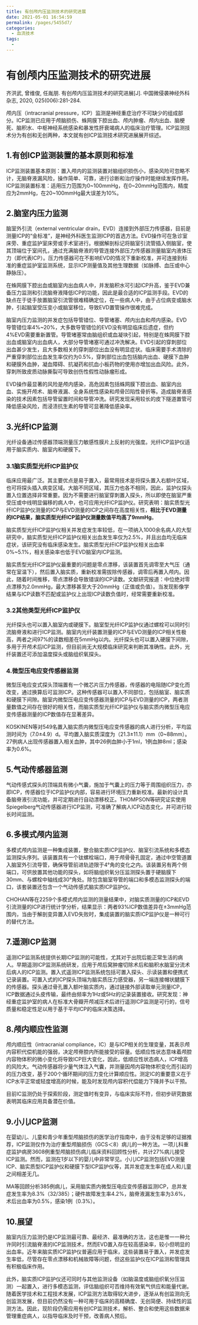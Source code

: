 ```yaml
---
title: 有创颅内压监测技术的研究进展
date: 2021-05-01 16:54:59
permalink: /pages/5455d7/
categories:
  - 血流技术
tags:
  - 
---
```

# 有创颅内压监测技术的研究进展

齐洪武, 曾维俊, 任胤朋. 有创颅内压监测技术的研究进展[J]. 中国微侵袭神经外科杂志, 2020, 025(006):281-284.



颅内压（intracranial pressure，ICP）监测是神经重症治疗不可缺少的组成部分。ICP监测已应用于颅脑损伤、蛛网膜下腔出血、颅内肿瘤、颅内出血、脑梗死、脑积水、中枢神经系统感染和暴发性肝衰竭病人的临床治疗管理。ICP监测技术分为有创和无创两种，本文就有创ICP监测技术研究进展展开综述。

## 1.有创ICP监测装置的基本原则和标准

ICP监测装置基本原则：置入颅内的监测装置对脑组织损伤小，感染风险可忽略不计，无脑脊液漏风险，操作简单、可靠，进行诊断和治疗操作时能继续发挥作用。ICP监测装置标准：适用压力范围为0~100mmHg，在0~20mmHg范围内，精度应为2mmHg，在20~100mmHg最大误差为10%。

## 2.脑室内压力监测

脑室外引流（external ventricular drain，EVD）连接到外部压力传感器，目前是测量ICP的“金标准”，是神经外科医生监测ICP的首选方法。EVD操作可在急诊室床旁、重症监护室床旁或手术室进行。根据解剖标记将脑室引流管插入侧脑室，使其顶端位于室间孔，通过充满脑脊液的导管连接外部压力传感器测量脑室内液体压力（即代表ICP）。压力传感器可在不影响EVD的情况下重新校准，并可连接到标准的重症监护室监测系统，显示ICP测量值及其他生理数据（如脉搏、血压或中心静脉压）。

在蛛网膜下腔出血或脑室内出血病人中，并发脑积水可引起ICP升高，鉴于EVD兼备压力监测和引流脑脊液降低ICP的功能，因此是最合适的ICP监测手段。EVD的缺点在于徒手放置脑室引流管很难精确定位，在一些病人中，由于占位病变或脑水肿，引起脑室受压变小或脑室移位，导致EVD置管操作很难完成。

脑室内压力监测的并发症包括导管错位、导管堵塞、颅内出血和颅内感染。EVD导管错位率4%~20%，大多数导管错位的EVD没有明显临床后遗症，但约4%EVD需要重新置管。导管堵塞常由脑组织或血凝块引起，特别是在蛛网膜下腔出血或脑室内出血病人，大部分导管堵塞可通过冲洗解决。EVD引起的穿刺部位出血甚少发生，且大多数相关的穿刺部位出血没有明显症状。临床需要手术清除的严重穿刺部位出血发生率仅约为0.5%，穿刺部位出血包括脑内出血、硬膜下血肿和硬膜外血肿，凝血障碍、抗凝药和抗血小板药物的使用亦增加出血风险。此外，穿刺所致皮质动脉撕裂可导致创伤性假性动脉瘤形成。

EVD操作最显著的风险是颅内感染，高危因素包括蛛网膜下腔出血、脑室内出血、实施开颅术、脑脊液漏、全身系统性感染和颅骨凹陷性骨折等。造成脑脊液感染的技术因素包括导管留置时间和导管冲洗。研究发现采用较长的皮下隧道置管可降低感染风险，而浸渍抗生素的导管可显著降低感染率。

## 3.光纤ICP监测

光纤设备通过传感器顶端测量压力敏感性膜片上反射的光强度。光纤ICP监护仪适用于脑实质内、脑室内和硬膜下。

### 3.1脑实质型光纤ICP监护仪

临床应用最广泛。其主要优点是易于置入，最常用技术是将探头置入右额叶区域，也可将探头插入病变区域。大脑不同区域，其压力也各不相同，因此，监护仪探头置入位置选择非常重要。因为不需要进行脑室穿刺置入探头，所以即使在脑室严重受压或中线明显偏移的病人中，也可应用光纤ICP监护仪。研究表明：脑实质型光纤ICP监护仪测量的ICP与EVD测量的ICP之间存在高度相关性，**相比于EVD测量的ICP结果，脑实质型光纤ICP监护仪测量数值平均高了9mmHg**。

脑实质型光纤ICP监护仪相关并发症发生率较低，在一项纳入1000余名病人的大型研究中，脑实质型光纤ICP监护仪相关出血发生率仅为2.5%，并且出血均无临床症状，该研究没有临床感染发生。脑实质型光纤ICP监护仪相关出血率0%~5.1%，相关感染率也低于EVD脑室内ICP监测。

脑实质型光纤ICP监护仪最重要的问题是零点漂移，该装置首先调零至大气压（通常在室温下），然后置入脑实质，重新校准需拔除传感器，调零后再置入颅内。因此，随着时间推移，零点漂移会导致错误的ICP读数。文献研究报道：中位绝对零点漂移为2.0mmHg，最大漂移甚至大于20mmHg（正值或负值）。当发现影像学结果与ICP读数不匹配或监护仪上出现ICP读数负值时，经常需要重新校准。

### 3.2其他类型光纤ICP监护仪

光纤探头也可以置入脑室内或硬膜下。脑室型光纤ICP监护仪通过螺栓可以同时引流脑脊液和进行ICP监测。脑室内光纤装置测量的ICP与EVD测量的ICP相关性极高，两者之间97%的读数相差在5mmHg以内。光纤探头也可以置入硬膜下间隙，多用于开颅术后ICP监测，但目前尚无大规模临床研究来判断其准确性。此外，光纤装置还可添加温度探头或脑组织氧探头。

### 4.微型压电应变传感器监测

微型压电应变式探头顶端置有一个微芯片压力传感器，传感器的电阻随ICP变化而改变，通过换算后可监测ICP。这种传感器可以置入不同部位，包括脑室、脑实质和硬膜下间隙。脑室内微型压电应变传感器测量的ICP与EVD测量的ICP，两者测量数值之间存在很好的相关性，而脑实质型光纤ICP监护仪与脑实质内微型压电应变传感器测量的ICP数值存在显著差异。

KOSKINEN等对549名置入脑实质内微型压电应变传感器的病人进行分析，平均监测时间为（7.0±4.9）d。平均置入脑实质深度为（21.3±11.1）mm（0~88mm）。27例病人出现传感器置入相关血肿，其中26例血肿小于1ml，1例血肿8ml；感染率为0.6%。

## 5.气动传感器监测

气动传感式探头的顶端具有微小气囊，施加于气囊上的压力等于周围组织压力，亦即ICP，传感器位于ICP监护仪内部，容易进行环境压力重新校准。最新的设计具备脑脊液引流功能，并可定期进行自动漂移校正。THOMPSON等研究证实使用Spiegelberg气动传感器进行ICP监测，可准确了解病人ICP动态变化，并可进行较长时间监测。

## 6.多模式颅内监测

多模式颅内监测是一种集成装置，整合脑实质ICP监护仪、脑室引流系统和多模态监测探头序列。该装置具有一个钛螺栓端口，用于颅骨骨孔固定，通过中空管道置入脑室外引流导管，确保导管前进轨迹限于4°角的变化之内。该装置另有两个侧端口，可供放置其他功能的探头，如将脑组织氧分压监测探头置于硬脑膜下30mm、与螺栓中轴线成30°角处。除包含脑室导管的端口和多模态监测探头的端口，该套装置还包含一个气动传感式脑实质ICP监护仪。

CHOHAN等在2259个多模式颅内监测的测量结果中，对脑实质测量的ICP和EVD引流测量的ICP进行统计学分析，结果显示：两者93%ICP数值差异在±3mmHg范围内，当由于解剖变异置入EVD失败时，集成装置的脑实质ICP监护仪是一种可行的替代方法。

## 7.遥测ICP监测

遥测ICP监测系统提供长期ICP监测的可能性，尤其对于出院后能正常生活的病人。早期遥测ICP监测系统研发，应用于颅后窝肿瘤切除术后和脑积水脑室分流术后病人的ICP监测。置入式遥测ICP监测系统包括可置入探头、示读装置和便携式记录装置。可置入式的ICP探头顶端为脑实质压力感受器，另一端连接帽状腱膜下的传感器。探头通过骨孔置入额叶脑实质内，通过链接外部读取单元测量ICP，ICP数据通过头皮传输，最终由频率为1Hz或5Hz的记录装置接收。研究发现：神经重症监护室的病人在标准大骨瓣开颅减压术后进行遥测ICP监测是可行的，信号质量和稳定性足以用于基于平均ICP的临床决策选择。

## 8.颅内顺应性监测

颅内顺应性（intracranial compliance，IC）是与ICP相关的生理变量，其表示颅内容积代偿机能的强弱，决定颅脊腔内所能接受的容量。低顺应性状态意味着颅腔内容物体积的微小变化将导致ICP巨大变化，因此，低顺应性状态病人，ICP增高的风险大。气动传感器将少量气体注入气囊，并测量因颅内容物体积变化而引起的的压力改变，基于200个循环期间的压力变化计算顺应性。测定IC的重要意义在于ICP水平正常或轻度增高的时候，能及时发现颅内容积代偿能力下降并予以干预。

目前IC监测仍处于探索阶段，测定值时有变异，与临床实际不符，但初步研究数据表明其临床应用具备潜在价值。

## 9.小儿ICP监测

在婴幼儿、儿童和青少年重型颅脑损伤的医学治疗指南中，由于没有足够的证据推荐，ICP监测仅作为治疗重型颅脑损伤（GCS＜8）病儿的一种方法。一项儿科重症监护病房3608例重型颅脑损伤病儿临床资料回顾性分析，共计27%病儿接受ICP监测。然而，监测在1岁以下的婴儿中非常罕见。小儿ICP监测包括EVD测量ICP、脑实质型ICP监护仪和硬膜下型ICP监护仪等，其并发症发生率在成人和儿童之间相差无几。

MA等回顾分析385例病儿，采用脑实质内微型压电应变传感器监测ICP，总并发症发生率为8.3%（32/385）；硬件故障发生率4.2%，脑脊液漏发生率为3.6%，术后出血率为0.5%，感染1例（0.3%）。

## 10.展望

脑室内压力监测仍是ICP监测最可靠、最经济、最准确的方法，这也是惟一一种允许同时引流脑脊液的ICP监测技术，然而EVD置入存在较高感染率，较小但明显的出血率。近年来脑实质ICP监护仪普遍应用于临床，这些装置易于置入，并发症发生率低，尽管存在零点漂移和机械故障等问题，但这些监护仪在ICP监测和管理具有积极临床作用。

此外，脑实质ICP监护仪还可同时与其他监测设备（如脑温度或脑组织氧分压监测）一起置入，进行多模态监测，评估脑组织可否维持有效氧气供应和能量代谢。随着医学技术和工程技术发展，ICP监测方法取得较大进步，逐渐从有创监测向无创监测发展，但目前仍然没有一种可用于临床的高精确度、无创简便、持续性的监测方法。因此，现阶段仍需应用有创ICP监测技术，解析、整合和使用这些数据来管理重症病人，以指导临床及时干预，改善病人预后。
